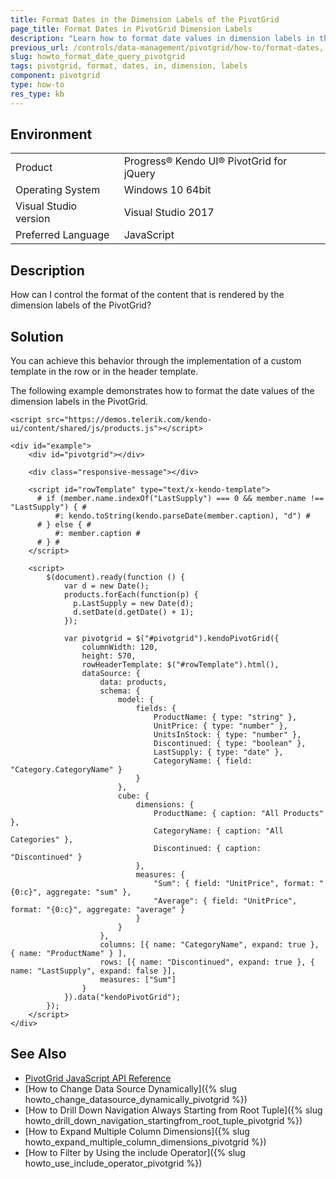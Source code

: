 ```yaml
---
title: Format Dates in the Dimension Labels of the PivotGrid
page_title: Format Dates in PivotGrid Dimension Labels
description: "Learn how to format date values in dimension labels in the Kendo UI PivotGrid widget."
previous_url: /controls/data-management/pivotgrid/how-to/format-dates, /controls/data-management/pivotgrid/how-to/appearance/format-dates
slug: howto_format_date_query_pivotgrid
tags: pivotgrid, format, dates, in, dimension, labels
component: pivotgrid
type: how-to
res_type: kb
---
```


## Environment

<table>
 <tr>
  <td>Product</td>
  <td>Progress® Kendo UI® PivotGrid for jQuery</td>
 </tr>
 <tr>
  <td>Operating System</td>
  <td>Windows 10 64bit</td>
 </tr>
 <tr>
  <td>Visual Studio version</td>
  <td>Visual Studio 2017</td>
 </tr>
 <tr>
  <td>Preferred Language</td>
  <td>JavaScript</td>
 </tr>
</table>

## Description

How can I control the format of the content that is rendered by the dimension labels of the PivotGrid?

## Solution

You can achieve this behavior through the implementation of a custom template in the row or in the header template.

The following example demonstrates how to format the date values of the dimension labels in the PivotGrid.

```dojo
<script src="https://demos.telerik.com/kendo-ui/content/shared/js/products.js"></script>

<div id="example">
    <div id="pivotgrid"></div>

    <div class="responsive-message"></div>

    <script id="rowTemplate" type="text/x-kendo-template">
      # if (member.name.indexOf("LastSupply") === 0 && member.name !== "LastSupply") { #
          #: kendo.toString(kendo.parseDate(member.caption), "d") #
      # } else { #
          #: member.caption #
      # } #
    </script>

    <script>
        $(document).ready(function () {
            var d = new Date();
            products.forEach(function(p) {
              p.LastSupply = new Date(d);
              d.setDate(d.getDate() + 1);
            });

            var pivotgrid = $("#pivotgrid").kendoPivotGrid({
                columnWidth: 120,
                height: 570,
                rowHeaderTemplate: $("#rowTemplate").html(),
                dataSource: {
                    data: products,
                    schema: {
                        model: {
                            fields: {
                                ProductName: { type: "string" },
                                UnitPrice: { type: "number" },
                                UnitsInStock: { type: "number" },
                                Discontinued: { type: "boolean" },
                                LastSupply: { type: "date" },
                                CategoryName: { field: "Category.CategoryName" }
                            }
                        },
                        cube: {
                            dimensions: {
                                ProductName: { caption: "All Products" },
                                CategoryName: { caption: "All Categories" },
                                Discontinued: { caption: "Discontinued" }
                            },
                            measures: {
                                "Sum": { field: "UnitPrice", format: "{0:c}", aggregate: "sum" },
                                "Average": { field: "UnitPrice", format: "{0:c}", aggregate: "average" }
                            }
                        }
                    },
                    columns: [{ name: "CategoryName", expand: true }, { name: "ProductName" } ],
                    rows: [{ name: "Discontinued", expand: true }, { name: "LastSupply", expand: false }],
                    measures: ["Sum"]
                }
            }).data("kendoPivotGrid");
        });
    </script>
</div>
```

## See Also

* [PivotGrid JavaScript API Reference](/api/javascript/ui/pivotgrid)
* [How to Change Data Source Dynamically]({% slug howto_change_datasource_dynamically_pivotgrid %})
* [How to Drill Down Navigation Always Starting from Root Tuple]({% slug howto_drill_down_navigation_startingfrom_root_tuple_pivotgrid %})
* [How to Expand Multiple Column Dimensions]({% slug howto_expand_multiple_column_dimensions_pivotgrid %})
* [How to Filter by Using the include Operator]({% slug howto_use_include_operator_pivotgrid %})
